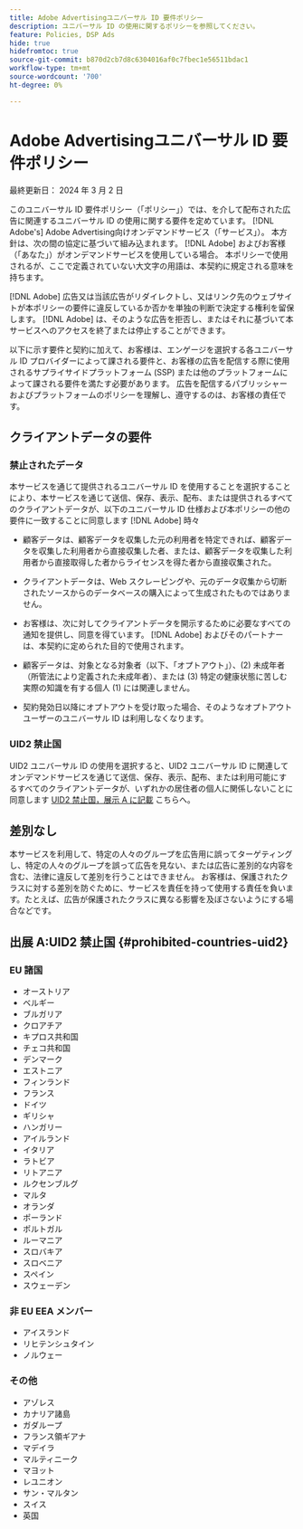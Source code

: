 ```yaml
---
title: Adobe Advertisingユニバーサル ID 要件ポリシー
description: ユニバーサル ID の使用に関するポリシーを参照してください。
feature: Policies, DSP Ads
hide: true
hidefromtoc: true
source-git-commit: b870d2cb7d8c6304016af0c7fbec1e56511bdac1
workflow-type: tm+mt
source-wordcount: '700'
ht-degree: 0%

---
```


# Adobe Advertisingユニバーサル ID 要件ポリシー

<!-- In TOC, but hidden from TOC and both external and internal search -->

最終更新日： 2024 年 3 月 2 日

このユニバーサル ID 要件ポリシー（「ポリシー」）では、を介して配布された広告に関連するユニバーサル ID の使用に関する要件を定めています。 [!DNL Adobe's] Adobe Advertising向けオンデマンドサービス（「サービス」）。 本方針は、次の間の協定に基づいて組み込まれます。 [!DNL Adobe] およびお客様（「あなた」）がオンデマンドサービスを使用している場合。 本ポリシーで使用されるが、ここで定義されていない大文字の用語は、本契約に規定される意味を持ちます。

[!DNL Adobe] 広告又は当該広告がリダイレクトし、又はリンク先のウェブサイトが本ポリシーの要件に違反しているか否かを単独の判断で決定する権利を留保します。 [!DNL Adobe] は、そのような広告を拒否し、またはそれに基づいて本サービスへのアクセスを終了または停止することができます。

以下に示す要件と契約に加えて、お客様は、エンゲージを選択する各ユニバーサル ID プロバイダーによって課される要件と、お客様の広告を配信する際に使用されるサプライサイドプラットフォーム (SSP) または他のプラットフォームによって課される要件を満たす必要があります。 広告を配信するパブリッシャーおよびプラットフォームのポリシーを理解し、遵守するのは、お客様の責任です。

## クライアントデータの要件

### 禁止されたデータ

本サービスを通じて提供されるユニバーサル ID を使用することを選択することにより、本サービスを通じて送信、保存、表示、配布、または提供されるすべてのクライアントデータが、以下のユニバーサル ID 仕様および本ポリシーの他の要件に一致することに同意します [!DNL Adobe] 時々

* 顧客データは、顧客データを収集した元の利用者を特定できれば、顧客データを収集した利用者から直接収集した者、または、顧客データを収集した利用者から直接取得した者からライセンスを得た者から直接収集された。

* クライアントデータは、Web スクレーピングや、元のデータ収集から切断されたソースからのデータベースの購入によって生成されたものではありません。

* お客様は、次に対してクライアントデータを開示するために必要なすべての通知を提供し、同意を得ています。 [!DNL Adobe] およびそのパートナーは、本契約に定められた目的で使用されます。

* 顧客データは、対象となる対象者（以下、「オプトアウト」）、(2) 未成年者（所管法により定義された未成年者）、または (3) 特定の健康状態に苦しむ実際の知識を有する個人 (1) には関連しません。

* 契約発効日以降にオプトアウトを受け取った場合、そのようなオプトアウトユーザーのユニバーサル ID は利用しなくなります。

### UID2 禁止国

UID2 ユニバーサル ID の使用を選択すると、UID2 ユニバーサル ID に関連してオンデマンドサービスを通じて送信、保存、表示、配布、または利用可能にするすべてのクライアントデータが、いずれかの居住者の個人に関係しないことに同意します [UID2 禁止国，展示 A に記載](#prohibited-countries-uid2) こちらへ。

## 差別なし

本サービスを利用して、特定の人々のグループを広告用に誤ってターゲティングし、特定の人々のグループを誤って広告を見ない、または広告に差別的な内容を含む、法律に違反して差別を行うことはできません。 お客様は、保護されたクラスに対する差別を防ぐために、サービスを責任を持って使用する責任を負います。たとえば、広告が保護されたクラスに異なる影響を及ぼさないようにする場合などです。

## 出展 A:UID2 禁止国 {#prohibited-countries-uid2}

### EU 諸国

* オーストリア
* ベルギー
* ブルガリア
* クロアチア
* キプロス共和国
* チェコ共和国
* デンマーク
* エストニア
* フィンランド
* フランス
* ドイツ
* ギリシャ
* ハンガリー
* アイルランド
* イタリア
* ラトビア
* リトアニア
* ルクセンブルグ
* マルタ
* オランダ
* ポーランド
* ポルトガル
* ルーマニア
* スロバキア
* スロベニア
* スペイン
* スウェーデン

### 非 EU EEA メンバー

* アイスランド
* リヒテンシュタイン
* ノルウェー

### その他

* アゾレス
* カナリア諸島
* ガダループ
* フランス領ギアナ
* マデイラ
* マルティニーク
* マヨット
* レユニオン
* サン・マルタン
* スイス
* 英国
